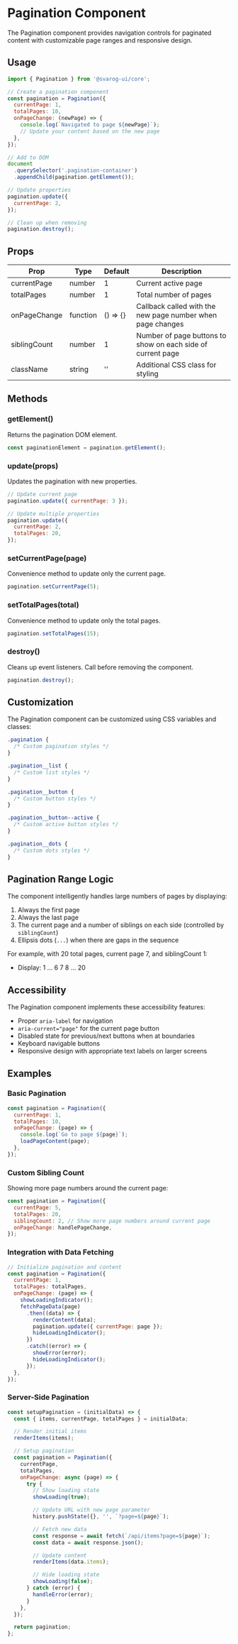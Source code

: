 # Pagination Component

The Pagination component provides navigation controls for paginated content with customizable page ranges and responsive design.

## Usage

```javascript
import { Pagination } from '@svarog-ui/core';

// Create a pagination component
const pagination = Pagination({
  currentPage: 1,
  totalPages: 10,
  onPageChange: (newPage) => {
    console.log(`Navigated to page ${newPage}`);
    // Update your content based on the new page
  },
});

// Add to DOM
document
  .querySelector('.pagination-container')
  .appendChild(pagination.getElement());

// Update properties
pagination.update({
  currentPage: 2,
});

// Clean up when removing
pagination.destroy();
```

## Props

| Prop         | Type     | Default  | Description                                                 |
| ------------ | -------- | -------- | ----------------------------------------------------------- |
| currentPage  | number   | 1        | Current active page                                         |
| totalPages   | number   | 1        | Total number of pages                                       |
| onPageChange | function | () => {} | Callback called with the new page number when page changes  |
| siblingCount | number   | 1        | Number of page buttons to show on each side of current page |
| className    | string   | ''       | Additional CSS class for styling                            |

## Methods

### getElement()

Returns the pagination DOM element.

```javascript
const paginationElement = pagination.getElement();
```

### update(props)

Updates the pagination with new properties.

```javascript
// Update current page
pagination.update({ currentPage: 3 });

// Update multiple properties
pagination.update({
  currentPage: 2,
  totalPages: 20,
});
```

### setCurrentPage(page)

Convenience method to update only the current page.

```javascript
pagination.setCurrentPage(5);
```

### setTotalPages(total)

Convenience method to update only the total pages.

```javascript
pagination.setTotalPages(15);
```

### destroy()

Cleans up event listeners. Call before removing the component.

```javascript
pagination.destroy();
```

## Customization

The Pagination component can be customized using CSS variables and classes:

```css
.pagination {
  /* Custom pagination styles */
}

.pagination__list {
  /* Custom list styles */
}

.pagination__button {
  /* Custom button styles */
}

.pagination__button--active {
  /* Custom active button styles */
}

.pagination__dots {
  /* Custom dots styles */
}
```

## Pagination Range Logic

The component intelligently handles large numbers of pages by displaying:

1. Always the first page
2. Always the last page
3. The current page and a number of siblings on each side (controlled by `siblingCount`)
4. Ellipsis dots (`...`) when there are gaps in the sequence

For example, with 20 total pages, current page 7, and siblingCount 1:

- Display: 1 ... 6 7 8 ... 20

## Accessibility

The Pagination component implements these accessibility features:

- Proper `aria-label` for navigation
- `aria-current="page"` for the current page button
- Disabled state for previous/next buttons when at boundaries
- Keyboard navigable buttons
- Responsive design with appropriate text labels on larger screens

## Examples

### Basic Pagination

```javascript
const pagination = Pagination({
  currentPage: 1,
  totalPages: 10,
  onPageChange: (page) => {
    console.log(`Go to page ${page}`);
    loadPageContent(page);
  },
});
```

### Custom Sibling Count

Showing more page numbers around the current page:

```javascript
const pagination = Pagination({
  currentPage: 5,
  totalPages: 20,
  siblingCount: 2, // Show more page numbers around current page
  onPageChange: handlePageChange,
});
```

### Integration with Data Fetching

```javascript
// Initialize pagination and content
const pagination = Pagination({
  currentPage: 1,
  totalPages: totalPages,
  onPageChange: (page) => {
    showLoadingIndicator();
    fetchPageData(page)
      .then((data) => {
        renderContent(data);
        pagination.update({ currentPage: page });
        hideLoadingIndicator();
      })
      .catch((error) => {
        showError(error);
        hideLoadingIndicator();
      });
  },
});
```

### Server-Side Pagination

```javascript
const setupPagination = (initialData) => {
  const { items, currentPage, totalPages } = initialData;

  // Render initial items
  renderItems(items);

  // Setup pagination
  const pagination = Pagination({
    currentPage,
    totalPages,
    onPageChange: async (page) => {
      try {
        // Show loading state
        showLoading(true);

        // Update URL with new page parameter
        history.pushState({}, '', `?page=${page}`);

        // Fetch new data
        const response = await fetch(`/api/items?page=${page}`);
        const data = await response.json();

        // Update content
        renderItems(data.items);

        // Hide loading state
        showLoading(false);
      } catch (error) {
        handleError(error);
      }
    },
  });

  return pagination;
};
```
